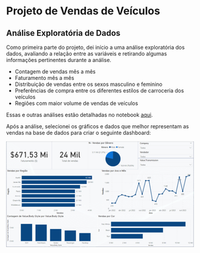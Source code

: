 # Projeto de Vendas de Veículos

## Análise Exploratória de Dados

Como primeira parte do projeto, dei início a uma análise exploratória dos dados, avaliando a relação entre as variáveis e retirando algumas informações pertinentes durante a análise.

- Contagem de vendas mês a mês
- Faturamento mês a mês
- Distribuição de vendas entre os sexos masculino e feminino
- Preferências de compra entre os diferentes estilos de carroceria dos veículos
- Regiões com maior volume de vendas de veículos

Essas e outras análises estão detalhadas no notebook [aqui](https://github.com/A1b3rt0M3rcad0/car_sales_project/blob/main/notebooks/eda.ipynb).

Após a análise, selecionei os gráficos e dados que melhor representam as vendas na base de dados para criar o seguinte dashboard:

![Dashboard](https://raw.githubusercontent.com/A1b3rt0M3rcad0/car_sales_project/main/images/dashboard.png)
